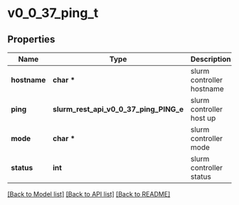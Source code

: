 # v0_0_37_ping_t

## Properties
Name | Type | Description | Notes
------------ | ------------- | ------------- | -------------
**hostname** | **char \*** | slurm controller hostname | [optional] 
**ping** | **slurm_rest_api_v0_0_37_ping_PING_e** | slurm controller host up | [optional] 
**mode** | **char \*** | slurm controller mode | [optional] 
**status** | **int** | slurm controller status | [optional] 

[[Back to Model list]](../README.md#documentation-for-models) [[Back to API list]](../README.md#documentation-for-api-endpoints) [[Back to README]](../README.md)


